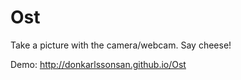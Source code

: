 Ost
===

Take a picture with the camera/webcam. Say cheese!

Demo: http://donkarlssonsan.github.io/Ost

